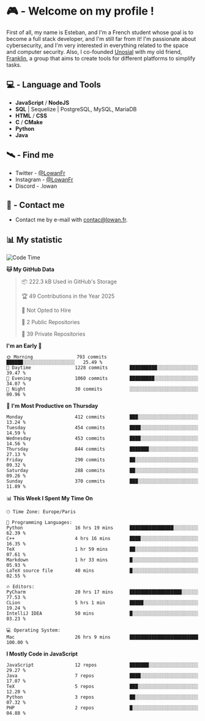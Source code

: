 # 🎮 - Welcome on my profile !
First of all, my name is Esteban, and I'm a French student whose goal is to become a full stack developer, and I'm still far from it!
I'm passionate about cybersecurity, and I'm very interested in everything related to the space and computer security.
Also, I co-founded [Unosial](https://github.com/Unosial) with my old friend, [Franklin](https://github.com/AbaFranklin/), a group that aims to create tools for different platforms to simplify tasks. 



## 💻 - Language and Tools
- **JavaScript** / **NodeJS**
- **SQL** | Sequelize | PostgreSQL, MySQL, MariaDB
- **HTML** / **CSS**
- **C** / **CMake**
- **Python**
- **Java**

## 🛰️ - Find me

 - Twitter - [@LowanFr](https://twitter.com/LowanFr/)
 - Instagram - [@LowanFr](https://instagram.com/LowanFr)
 - Discord -  .lowan
 
## 📡 - Contact me
 - Contact me by e-mail with [contac@lowan.fr](mailto:contact@lowan.fr).

## 📊 My statistic
<!--START_SECTION:waka-->
![Code Time](http://img.shields.io/badge/Code%20Time-1%2C184%20hrs%2047%20mins-blue)

**🐱 My GitHub Data** 

> 📦 222.3 kB Used in GitHub's Storage 
 > 
> 🏆 49 Contributions in the Year 2025
 > 
> 🚫 Not Opted to Hire
 > 
> 📜 2 Public Repositories 
 > 
> 🔑 39 Private Repositories 
 > 
**I'm an Early 🐤** 

```text
🌞 Morning                793 commits         ██████░░░░░░░░░░░░░░░░░░░   25.49 % 
🌆 Daytime                1228 commits        ██████████░░░░░░░░░░░░░░░   39.47 % 
🌃 Evening                1060 commits        █████████░░░░░░░░░░░░░░░░   34.07 % 
🌙 Night                  30 commits          ░░░░░░░░░░░░░░░░░░░░░░░░░   00.96 % 
```
📅 **I'm Most Productive on Thursday** 

```text
Monday                   412 commits         ███░░░░░░░░░░░░░░░░░░░░░░   13.24 % 
Tuesday                  454 commits         ████░░░░░░░░░░░░░░░░░░░░░   14.59 % 
Wednesday                453 commits         ████░░░░░░░░░░░░░░░░░░░░░   14.56 % 
Thursday                 844 commits         ███████░░░░░░░░░░░░░░░░░░   27.13 % 
Friday                   290 commits         ██░░░░░░░░░░░░░░░░░░░░░░░   09.32 % 
Saturday                 288 commits         ██░░░░░░░░░░░░░░░░░░░░░░░   09.26 % 
Sunday                   370 commits         ███░░░░░░░░░░░░░░░░░░░░░░   11.89 % 
```


📊 **This Week I Spent My Time On** 

```text
🕑︎ Time Zone: Europe/Paris

💬 Programming Languages: 
Python                   16 hrs 19 mins      ████████████████░░░░░░░░░   62.39 % 
C++                      4 hrs 16 mins       ████░░░░░░░░░░░░░░░░░░░░░   16.35 % 
TeX                      1 hr 59 mins        ██░░░░░░░░░░░░░░░░░░░░░░░   07.61 % 
Markdown                 1 hr 33 mins        █░░░░░░░░░░░░░░░░░░░░░░░░   05.93 % 
LaTeX source file        40 mins             █░░░░░░░░░░░░░░░░░░░░░░░░   02.55 % 

🔥 Editors: 
PyCharm                  20 hrs 17 mins      ███████████████████░░░░░░   77.53 % 
CLion                    5 hrs 1 min         █████░░░░░░░░░░░░░░░░░░░░   19.24 % 
IntelliJ IDEA            50 mins             █░░░░░░░░░░░░░░░░░░░░░░░░   03.23 % 

💻 Operating System: 
Mac                      26 hrs 9 mins       █████████████████████████   100.00 % 
```

**I Mostly Code in JavaScript** 

```text
JavaScript               12 repos            ███████░░░░░░░░░░░░░░░░░░   29.27 % 
Java                     7 repos             ████░░░░░░░░░░░░░░░░░░░░░   17.07 % 
TeX                      5 repos             ███░░░░░░░░░░░░░░░░░░░░░░   12.20 % 
Python                   3 repos             ██░░░░░░░░░░░░░░░░░░░░░░░   07.32 % 
PHP                      2 repos             █░░░░░░░░░░░░░░░░░░░░░░░░   04.88 % 
```




<!--END_SECTION:waka-->
